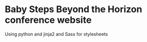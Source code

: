# Baby Steps Beyond the Horizon conference website

Using python and jinja2 and Sass for stylesheets
